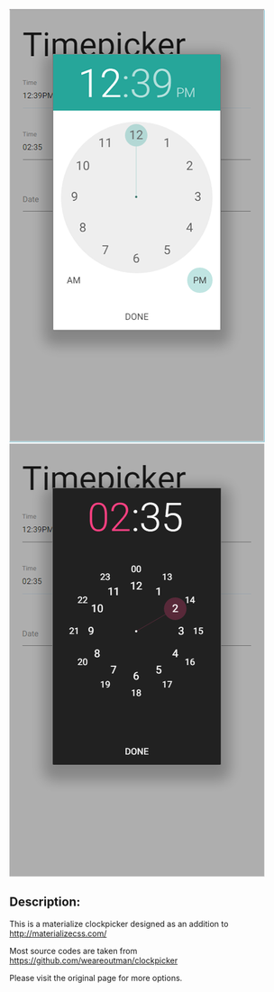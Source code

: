 ![Image of Materialize Clock Light](images/material-clock-light.png?raw=true "Materialize Clock Light")
![Image of Materialize Clock Dark](images/material-clock-dark.png?raw=true "Materialize Clock Dark")

## Description:
This is a materialize clockpicker designed as an addition to http://materializecss.com/

Most source codes are taken from https://github.com/weareoutman/clockpicker

Please visit the original page for more options.

